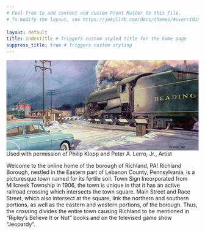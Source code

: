 ```yaml
---
# Feel free to add content and custom Front Matter to this file.
# To modify the layout, see https://jekyllrb.com/docs/themes/#overriding-theme-defaults

layout: default
title: indexTitle # Triggers custom styled title for the home page
suppress_title: true # Triggers custom styling
---
```


<div class="post-list-content">

  <!-- FEATURED POST : begin -->
  <article class="featured-post m-has-thumb">
    <div class="post-image">
      <img src="files/img/klopp_lerro_train_sm.png" alt="Philip Klopp and Peter A. Lerro, Jr. Painting of a train in Richland, PA" style="margin: auto;display: block;">
    </div>
    <div class="post-core">
      <!--
        <h3 class="post-title">
        Richland, PA
        </h3>
      -->
      <div class="post-date">Used with permission of Philip Klopp and Peter A. Lerro, Jr., Artist</div>
      <div class="post-excerpt">
        <p>
        Welcome to the online home of the borough of Richland, PA! Richland Borough, nestled in the Eastern part of Lebanon County, Pennsylvania, is a picturesque town named for its fertile soil. Town Sign Incorporated from Millcreek Township in 1906, the town is unique in that it has an active railroad crossing which intersects the town square. Main Street and Race Street, which also intersect at the square, link the northern and southern portions, as well as the eastern and western portions, of the borough. Thus, the crossing divides the entire town causing Richland to be mentioned in “Ripley’s Believe It or Not” books and on the televised game show “Jeopardy”.
        </p>
      </div>
    </div>
  </article>
  <!-- FEATURED POST : end -->

  <!--
  <article class="post">
    <h3 class="post-title">
      Learn More about Richland, PA
    </h3>
  </article>

  <article class="post">
    <h3 class="post-title">
      <a href="#">New Housing Complex in TownPress Nearly Complete</a>
    </h3>
    <div class="post-date">July 6, 2015</div>
  </article>
  -->

</div>
